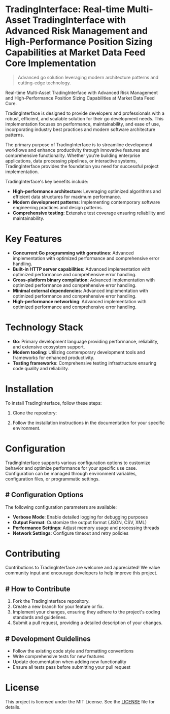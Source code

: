 <!-- fallback_TradingInterface_20251021150918_80027 -->

# TradingInterface: Real-time Multi-Asset TradingInterface with Advanced Risk Management and High-Performance Position Sizing Capabilities at Market Data Feed Core Implementation
> Advanced go solution leveraging modern architecture patterns and cutting-edge technology.

Real-time Multi-Asset TradingInterface with Advanced Risk Management and High-Performance Position Sizing Capabilities at Market Data Feed Core.

TradingInterface is designed to provide developers and professionals with a robust, efficient, and scalable solution for their go development needs. This implementation focuses on performance, maintainability, and ease of use, incorporating industry best practices and modern software architecture patterns.

The primary purpose of TradingInterface is to streamline development workflows and enhance productivity through innovative features and comprehensive functionality. Whether you're building enterprise applications, data processing pipelines, or interactive systems, TradingInterface provides the foundation you need for successful project implementation.

TradingInterface's key benefits include:

* **High-performance architecture**: Leveraging optimized algorithms and efficient data structures for maximum performance.
* **Modern development patterns**: Implementing contemporary software engineering practices and design patterns.
* **Comprehensive testing**: Extensive test coverage ensuring reliability and maintainability.

# Key Features

* **Concurrent Go programming with goroutines**: Advanced implementation with optimized performance and comprehensive error handling.
* **Built-in HTTP server capabilities**: Advanced implementation with optimized performance and comprehensive error handling.
* **Cross-platform binary compilation**: Advanced implementation with optimized performance and comprehensive error handling.
* **Minimal external dependencies**: Advanced implementation with optimized performance and comprehensive error handling.
* **High-performance networking**: Advanced implementation with optimized performance and comprehensive error handling.

# Technology Stack

* **Go**: Primary development language providing performance, reliability, and extensive ecosystem support.
* **Modern tooling**: Utilizing contemporary development tools and frameworks for enhanced productivity.
* **Testing frameworks**: Comprehensive testing infrastructure ensuring code quality and reliability.

# Installation

To install TradingInterface, follow these steps:

1. Clone the repository:


2. Follow the installation instructions in the documentation for your specific environment.

# Configuration

TradingInterface supports various configuration options to customize behavior and optimize performance for your specific use case. Configuration can be managed through environment variables, configuration files, or programmatic settings.

## # Configuration Options

The following configuration parameters are available:

* **Verbose Mode**: Enable detailed logging for debugging purposes
* **Output Format**: Customize the output format (JSON, CSV, XML)
* **Performance Settings**: Adjust memory usage and processing threads
* **Network Settings**: Configure timeout and retry policies

# Contributing

Contributions to TradingInterface are welcome and appreciated! We value community input and encourage developers to help improve this project.

## # How to Contribute

1. Fork the TradingInterface repository.
2. Create a new branch for your feature or fix.
3. Implement your changes, ensuring they adhere to the project's coding standards and guidelines.
4. Submit a pull request, providing a detailed description of your changes.

## # Development Guidelines

* Follow the existing code style and formatting conventions
* Write comprehensive tests for new features
* Update documentation when adding new functionality
* Ensure all tests pass before submitting your pull request

# License

This project is licensed under the MIT License. See the [LICENSE](https://github.com/Hantan1080/TradingInterface/blob/main/LICENSE) file for details.
